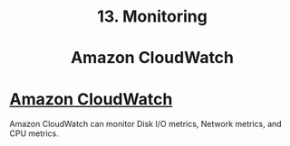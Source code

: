 <div align='center'>
  <h1> 13. Monitoring </h1>
  <h1> Amazon CloudWatch </h1>
</div>

# [Amazon CloudWatch](https://aws.amazon.com/cloudwatch/)

Amazon CloudWatch can monitor Disk I/O metrics, Network metrics, and CPU metrics.

